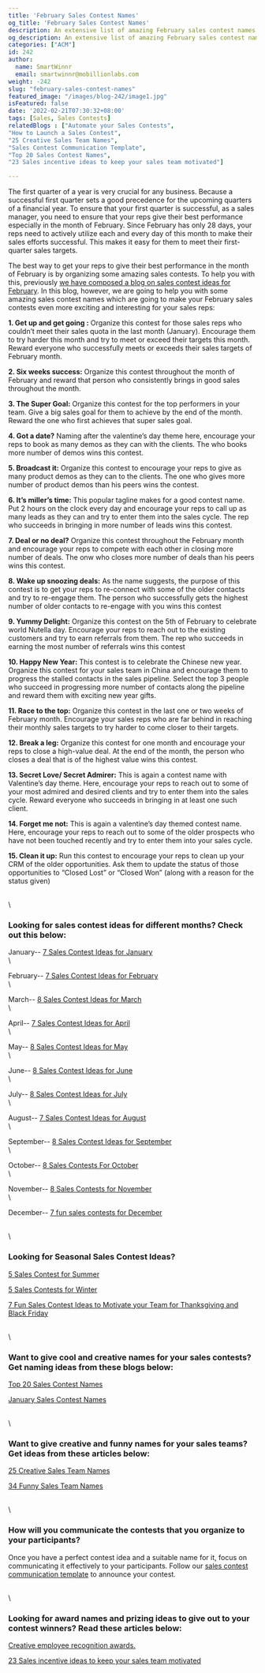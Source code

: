 ```yaml
---
title: 'February Sales Contest Names'
og_title: 'February Sales Contest Names'
description: An extensive list of amazing February sales contest names 
og_description: An extensive list of amazing February sales contest names 
categories: ["ACM"]
id: 242
author:
  name: SmartWinnr
  email: smartwinnr@mobillionlabs.com
weight: -242
slug: "february-sales-contest-names"
featured_image: "/images/blog-242/image1.jpg"
isFeatured: false
date: '2022-02-21T07:30:32+08:00'
tags: [Sales, Sales Contests]
relatedBlogs : ["Automate your Sales Contests",
"How to Launch a Sales Contest",
"25 Creative Sales Team Names",
"Sales Contest Communication Template",
"Top 20 Sales Contest Names",
"23 Sales incentive ideas to keep your sales team motivated"]

---
```


The first quarter of a year is very crucial for any business. Because a successful first quarter sets a good precedence for the upcoming quarters of a financial year. To ensure that your first quarter is successful, as a sales manager, you need to ensure that your reps give their best performance especially in the month of February. Since February has only 28 days, your reps need to actively utilize each and every day of this month to make their sales efforts successful. This makes it easy for them to meet their first-quarter sales targets.

The best way to get your reps to give their best performance in the month of February is by organizing some amazing sales contests. To help you with this, previously [we have composed a blog on sales contest ideas for February](https://www.smartwinnr.com/post/7-sales-contest-ideas-for-february/). In this blog, however, we are going to help you with some amazing sales contest names which are going to make your February sales contests even more exciting and interesting for your sales reps:

**1. Get up and get going :**  Organize this contest for those sales reps who couldn’t meet their sales quota in the last month (January). Encourage them to try harder this month and try to meet or exceed their targets this month. Reward everyone who successfully meets or exceeds their sales targets of February month.

**2. Six weeks success:** Organize this contest throughout the month of February and reward that person who consistently brings in good sales throughout the month. 

**3. The Super Goal:** Organize this contest for the top performers in your team. Give a big sales goal for them to achieve by the end of the month. Reward the one who first achieves that super sales goal.

**4. Got a date?** Naming after the valentine’s day theme here, encourage your reps to book as many demos as they can with the clients. The who books more number of demos wins this contest.

**5. Broadcast it:** Organize this contest to encourage your reps to give as many product demos as they can to the clients. The one who gives more number of product demos than his peers wins the contest.

**6. It’s miller’s time:** This popular tagline makes for a good contest name. Put 2 hours on the clock every day and encourage your reps to call up as many leads as they can and try to enter them into the sales cycle. The rep who succeeds in bringing in more number of leads wins this contest.

**7. Deal or no deal?** Organize this contest throughout the February month and encourage your reps to compete with each other in closing more number of deals. The onw who closes more number of deals than his peers wins this contest.

**8. Wake up snoozing deals:** As the name suggests, the purpose of this contest is to get your reps to re-connect with some of the older contacts and try to re-engage them. The person who successfully gets the highest number of older contacts to re-engage with you wins this contest

**9. Yummy Delight:** Organize this contest on the 5th of February to celebrate world Nutella day. Encourage your reps to reach out to the existing customers and try to earn referrals from them. The rep who succeeds in earning the most number of referrals wins this contest

**10. Happy New Year:** This contest is to celebrate the Chinese new year. Organize this contest for your sales team in China and encourage them to progress the stalled contacts in the sales pipeline. Select the top 3 people who succeed in progressing more number of contacts along the pipeline and reward them with exciting new year gifts.

**11. Race to the top:** Organize this contest in the last one or two weeks of February month. Encourage your sales reps who are far behind in reaching their monthly sales targets to try harder to come closer to their targets.

**12. Break a leg:** Organize this contest for one month and encourage your reps to close a high-value deal. At the end of the month, the person who closes a deal that is of the highest value wins this contest.

**13. Secret Love/ Secret Admirer:** This is again a contest name with Valentine’s day theme. Here, encourage your reps to reach out to some of your most admired and desired clients and try to enter them into the sales cycle. Reward everyone who succeeds in bringing in at least one such client.

**14. Forget me not:** This is again a valentine’s day themed contest name. Here, encourage your reps to reach out to some of the older prospects who have not been touched recently and try to enter them into your sales cycle.

**15. Clean it up:** Run this contest to encourage your reps to clean up your CRM of the older opportunities. Ask them to update the status of those opportunities to “Closed Lost” or “Closed Won” (along with a reason for the status given)

\
\

### **Looking for sales contest ideas for different months? Check out this below:**

January-- <a href="https://www.smartwinnr.com/post/7-sales-contest-ideas-for-january/" target="_blank" class="ml_custom_link">7 Sales Contest Ideas for January</a>
\
\

February-- <a href="https://www.smartwinnr.com/post/7-sales-contest-ideas-for-february/" target="_blank" class="ml_custom_link">7 Sales Contest Ideas for February</a>
\
\

March-- <a href="https://www.smartwinnr.com/post/8-sales-contest-ideas-for-march/" target="_blank" class="ml_custom_link">8 Sales Contest Ideas for March</a>
\
\

April-- <a href="https://www.smartwinnr.com/post/7-sales-contest-ideas-for-april/" target="_blank" class="ml_custom_link">7 Sales Contest Ideas for April</a>
\
\

May-- <a href="https://www.smartwinnr.com/post/8-sales-contest-ideas-for-may/" target="_blank" class="ml_custom_link">8 Sales Contest Ideas for May</a>
\
\

June-- <a href="https://www.smartwinnr.com/post/8-sales-contest-ideas-for-june/" target="_blank" class="ml_custom_link">8 Sales Contest Ideas for June</a>
\
\

July-- <a href="https://www.smartwinnr.com/post/8-sales-contest-ideas-for-july-2021/" target="_blank" class="ml_custom_link">8 Sales Contest Ideas for July</a>
\
\

August-- <a href="https://www.smartwinnr.com/post/7-sales-contest-ideas-for-august/" target="_blank" class="ml_custom_link">7 Sales Contest Ideas for August</a>
\
\

September-- <a href="https://www.smartwinnr.com/post/8-sales-contest-ideas-for-september/" target="_blank" class="ml_custom_link">8 Sales Contest Ideas for September</a>
\
\

October-- <a href="https://smartwinnr.com/post/8-sales-contests-for-october/" target="_blank" class="ml_custom_link">8 Sales Contests For October</a>
\
\

November-- <a href="https://smartwinnr.com/post/8-sales-contests-for-november/" target="_blank" class="ml_custom_link">8 Sales Contests for November</a>
\
\

December-- <a href="https://smartwinnr.com/post/7-fun-sales-contests-for-december/" target="_blank" class="ml_custom_link">7 fun sales contests for December</a>

\
\

### **Looking for Seasonal Sales Contest Ideas?**

[5 Sales Contest for Summer](https://smartwinnr.com/post/5-sales-contest-for-summer/)

[5 Sales Contests for Winter](https://smartwinnr.com/post/sales-contests-for-winter/)

[7 Fun Sales Contest Ideas to Motivate your Team for Thanksgiving and Black Friday](https://www.smartwinnr.com/post/7-fun-sales-contest-ideas-to-motivate-your-team-for-thanksgiving-and-black-friday/)

\
\

### **Want to give cool and creative names for your sales contests? Get naming ideas from these blogs below:**

[Top 20 Sales Contest Names](https://www.smartwinnr.com/post/top-20-sales-contest-names/)

[January Sales Contest Names](https://smartwinnr.com/post/january-sales-contest-names/)

\
\

### **Want to give creative and funny names for your sales teams? Get ideas from these articles below:**

[25 Creative Sales Team Names](https://www.smartwinnr.com/post/25-creative-sales-team-names/)

[34 Funny Sales Team Names](https://www.smartwinnr.com/post/funny-sales-team-names/)

\
\

### **How will you communicate the contests that you organize to your participants?**

Once you have a perfect contest idea and a suitable name for it, focus on communicating it effectively to your participants. Follow our [sales contest communication template](https://www.smartwinnr.com/post/sales-contest-communication-template/) to announce your contest.

\
\

### **Looking for award names and prizing ideas to give out to your contest winners? Read these articles below:**

[Creative employee recognition awards.](https://www.smartwinnr.com/post/creative-employee-recognition-award-names/)

[23 Sales incentive ideas to keep your sales team motivated](https://www.smartwinnr.com/post/sales-incentive-ideas-to-keep-your-sales-team-motivated/)